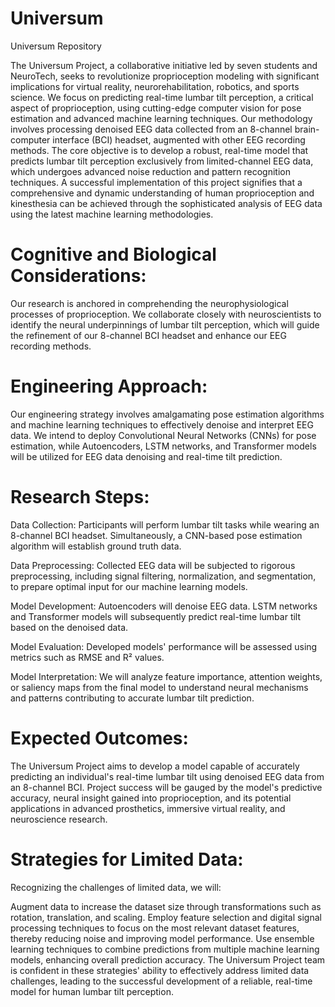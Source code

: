 # Universum
Universum Repository

The Universum Project, a collaborative initiative led by seven students and NeuroTech, seeks to revolutionize proprioception modeling with significant implications for virtual reality, neurorehabilitation, robotics, and sports science. We focus on predicting real-time lumbar tilt perception, a critical aspect of proprioception, using cutting-edge computer vision for pose estimation and advanced machine learning techniques. Our methodology involves processing denoised EEG data collected from an 8-channel brain-computer interface (BCI) headset, augmented with other EEG recording methods. The core objective is to develop a robust, real-time model that predicts lumbar tilt perception exclusively from limited-channel EEG data, which undergoes advanced noise reduction and pattern recognition techniques. A successful implementation of this project signifies that a comprehensive and dynamic understanding of human proprioception and kinesthesia can be achieved through the sophisticated analysis of EEG data using the latest machine learning methodologies.

# Cognitive and Biological Considerations:
Our research is anchored in comprehending the neurophysiological processes of proprioception. We collaborate closely with neuroscientists to identify the neural underpinnings of lumbar tilt perception, which will guide the refinement of our 8-channel BCI headset and enhance our EEG recording methods.

# Engineering Approach:
Our engineering strategy involves amalgamating pose estimation algorithms and machine learning techniques to effectively denoise and interpret EEG data. We intend to deploy Convolutional Neural Networks (CNNs) for pose estimation, while Autoencoders, LSTM networks, and Transformer models will be utilized for EEG data denoising and real-time tilt prediction.

# Research Steps:

Data Collection: Participants will perform lumbar tilt tasks while wearing an 8-channel BCI headset. Simultaneously, a CNN-based pose estimation algorithm will establish ground truth data.

Data Preprocessing: Collected EEG data will be subjected to rigorous preprocessing, including signal filtering, normalization, and segmentation, to prepare optimal input for our machine learning models.

Model Development: Autoencoders will denoise EEG data. LSTM networks and Transformer models will subsequently predict real-time lumbar tilt based on the denoised data.

Model Evaluation: Developed models' performance will be assessed using metrics such as RMSE and R² values.

Model Interpretation: We will analyze feature importance, attention weights, or saliency maps from the final model to understand neural mechanisms and patterns contributing to accurate lumbar tilt prediction.

# Expected Outcomes: 
The Universum Project aims to develop a model capable of accurately predicting an individual's real-time lumbar tilt using denoised EEG data from an 8-channel BCI. Project success will be gauged by the model's predictive accuracy, neural insight gained into proprioception, and its potential applications in advanced prosthetics, immersive virtual reality, and neuroscience research.

# Strategies for Limited Data:
Recognizing the challenges of limited data, we will:

Augment data to increase the dataset size through transformations such as rotation, translation, and scaling.
Employ feature selection and digital signal processing techniques to focus on the most relevant dataset features, thereby reducing noise and improving model performance.
Use ensemble learning techniques to combine predictions from multiple machine learning models, enhancing overall prediction accuracy.
The Universum Project team is confident in these strategies' ability to effectively address limited data challenges, leading to the successful development of a reliable, real-time model for human lumbar tilt perception.

